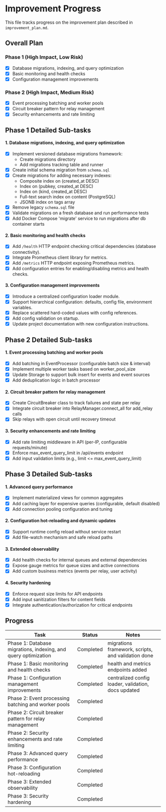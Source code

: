  # Improvement Progress

 This file tracks progress on the improvement plan described in `improvement_plan.md`.

 ## Overall Plan

 ### Phase 1 (High Impact, Low Risk)
- [x] Database migrations, indexing, and query optimization
- [x] Basic monitoring and health checks
- [x] Configuration management improvements

 ### Phase 2 (High Impact, Medium Risk)
- [x] Event processing batching and worker pools  
- [x] Circuit breaker pattern for relay management  
- [x] Security enhancements and rate limiting  

 ## Phase 1 Detailed Sub-tasks

#### 1. Database migrations, indexing, and query optimization
- [x] Implement versioned database migrations framework:
  - Create migrations directory
  - Add migrations tracking table and runner
- [x] Create initial schema migration from `schema.sql`
- [x] Create migrations for adding necessary indexes:
  - Composite index on (created_at DESC)
  - Index on (pubkey, created_at DESC)
  - Index on (kind, created_at DESC)
  - Full-text search index on content (PostgreSQL)
  - JSONB index on tags array
- [x] Remove legacy `schema.sql` file
- [x] Validate migrations on a fresh database and run performance tests
- [x] Add Docker Compose 'migrate' service to run migrations after db container starts

 #### 2. Basic monitoring and health checks
 - [x] Add `/health` HTTP endpoint checking critical dependencies (database connectivity).
 - [x] Integrate Prometheus client library for metrics.
 - [x] Add `/metrics` HTTP endpoint exposing Prometheus metrics.
 - [x] Add configuration entries for enabling/disabling metrics and health checks.

#### 3. Configuration management improvements
 - [x] Introduce a centralized configuration loader module.
 - [x] Support hierarchical configuration: defaults, config file, environment variables.
 - [x] Replace scattered hard-coded values with config references.
 - [x] Add config validation on startup.
 - [x] Update project documentation with new configuration instructions.

## Phase 2 Detailed Sub-tasks

#### 1. Event processing batching and worker pools
- [x] Add batching in EventProcessor (configurable batch size & interval)
- [x] Implement multiple worker tasks based on worker_pool_size
- [x] Update Storage to support bulk insert for events and event sources
- [x] Add deduplication logic in batch processor

#### 2. Circuit breaker pattern for relay management
- [x] Create CircuitBreaker class to track failures and state per relay
- [x] Integrate circuit breaker into RelayManager.connect_all for add_relay calls
- [x] Skip relays with open circuit until recovery timeout

#### 3. Security enhancements and rate limiting
- [x] Add rate limiting middleware in API (per-IP, configurable requests/minute)
- [x] Enforce max_event_query_limit in /api/events endpoint
- [x] Add input validation limits (e.g., limit <= max_event_query_limit)

## Phase 3 Detailed Sub-tasks

#### 1. Advanced query performance
- [x] Implement materialized views for common aggregates
- [x] Add caching layer for expensive queries (configurable, default disabled)
- [x] Add connection pooling configuration and tuning

#### 2. Configuration hot-reloading and dynamic updates
- [x] Support runtime config reload without service restart
- [x] Add file-watch mechanism and safe reload paths

#### 3. Extended observability
- [x] Add health checks for internal queues and external dependencies
- [x] Expose gauge metrics for queue sizes and active connections
- [x] Add custom business metrics (events per relay, user activity)

#### 4. Security hardening
- [x] Enforce request size limits for API endpoints
- [x] Add input sanitization filters for content fields
- [x] Integrate authentication/authorization for critical endpoints

## Progress

 | Task                                                       | Status       | Notes                                                      |
 | ---------------------------------------------------------- | ------------ | ---------------------------------------------------------- |
| Phase 1: Database migrations, indexing, and query optimization | Completed    | migrations framework, scripts, and validation done         |
| Phase 1: Basic monitoring and health checks                | Completed    | health and metrics endpoints added                         |
| Phase 1: Configuration management improvements             | Completed    | centralized config loader, validation, docs updated         |
| Phase 2: Event processing batching and worker pools        | Completed    |                                                          |
| Phase 2: Circuit breaker pattern for relay management      | Completed    |                                                          |
| Phase 2: Security enhancements and rate limiting           | Completed    |                                                          |
| Phase 3: Advanced query performance                        | Completed    |                                                          |
| Phase 3: Configuration hot-reloading                       | Completed    |                                                          |
| Phase 3: Extended observability                            | Completed    |                                                          |
| Phase 3: Security hardening                                | Completed    |                                                          |